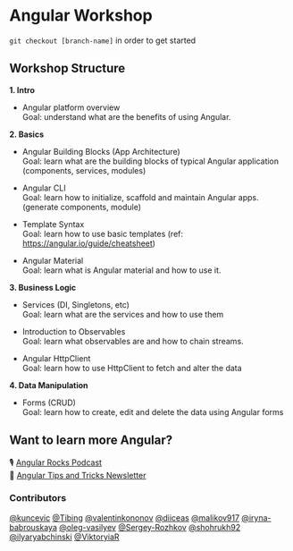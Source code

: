# Angular Workshop

`git checkout [branch-name]` in order to get started

## Workshop Structure

**1. Intro** 

   - Angular platform overview  \
     Goal: understand what are the benefits of using Angular.

**2. Basics**

   - Angular Building Blocks (App Architecture) \
     Goal: learn what are the building blocks of typical Angular application (components, services, modules)

   - Angular CLI \
     Goal: learn how to initialize, scaffold and maintain Angular apps. (generate components, module)

   - Template Syntax \
     Goal: learn how to use basic templates (ref: https://angular.io/guide/cheatsheet)

   - Angular Material \
     Goal: learn what is Angular material and how to use it.

**3. Business Logic**

   - Services (DI, Singletons, etc) \
     Goal: learn what are the services and how to use them

   - Introduction to Observables  \
     Goal: learn what observables are and how to chain streams.

   - Angular HttpСlient \
     Goal: learn how to use HttpClient to fetch and alter the data

**4. Data Manipulation**

   - Forms (CRUD) \
     Goal: learn how to create, edit and delete the data using Angular forms

## Want to learn more Angular? 
🎙 [Angular Rocks Podcast](https://angularrocks.com/subscribe)  
🚀 [Angular Tips and Tricks Newsletter](https://kuncevic.dev/daily) 

### Contributors

[@kuncevic](https://github.com/kuncevic)
[@Tibing](https://github.com/Tibing)
[@valentinkononov](https://github.com/valentinkononov)
[@diiceas](https://github.com/diiceas)
[@malikov917](https://github.com/malikov917)
[@iryna-babrouskaya](https://github.com/iryna-babrouskaya)
[@oleg-vasilyev](https://github.com/oleg-vasilyev)
[@Sergey-Rozhkov](https://github.com/Sergey-Rozhkov)
[@shohrukh92](https://github.com/shohrukh92)
[@ilyaryabchinski](https://github.com/ilyaryabchinski)
[@ViktoryiaR](https://github.com/ViktoryiaR)
